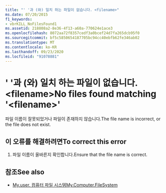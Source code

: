 ```yaml
---
title: "' '과 (와) 일치 하는 파일이 없습니다. <filename>"
ms.date: 07/20/2015
f1_keywords:
- vbrKILL_NoFilesFound1
ms.assetid: 218808a2-8e36-4f13-a60a-770624e1ace3
ms.openlocfilehash: 8072aa72f8357cedf3a0bcef24d7fa265dcb95f0
ms.sourcegitcommit: bf5c5850654187705bc94cc40ebfb62fe346ab02
ms.translationtype: MT
ms.contentlocale: ko-KR
ms.lasthandoff: 09/23/2020
ms.locfileid: "91078881"
---
```

# <a name="no-files-found-matching-filename"></a><span data-ttu-id="0e79f-102">' '과 (와) 일치 하는 파일이 없습니다. \<filename></span><span class="sxs-lookup"><span data-stu-id="0e79f-102">No files found matching '\<filename>'</span></span>

<span data-ttu-id="0e79f-103">파일 이름이 잘못되었거나 파일이 존재하지 않습니다.</span><span class="sxs-lookup"><span data-stu-id="0e79f-103">The file name is incorrect, or the file does not exist.</span></span>  
  
## <a name="to-correct-this-error"></a><span data-ttu-id="0e79f-104">이 오류를 해결하려면</span><span class="sxs-lookup"><span data-stu-id="0e79f-104">To correct this error</span></span>  
  
1. <span data-ttu-id="0e79f-105">파일 이름이 올바른지 확인합니다.</span><span class="sxs-lookup"><span data-stu-id="0e79f-105">Ensure that the file name is correct.</span></span>  
  
## <a name="see-also"></a><span data-ttu-id="0e79f-106">참조</span><span class="sxs-lookup"><span data-stu-id="0e79f-106">See also</span></span>

- [<span data-ttu-id="0e79f-107">My.user. 컴퓨터 파일 시스템</span><span class="sxs-lookup"><span data-stu-id="0e79f-107">My.Computer.FileSystem</span></span>](xref:Microsoft.VisualBasic.FileIO.FileSystem)
